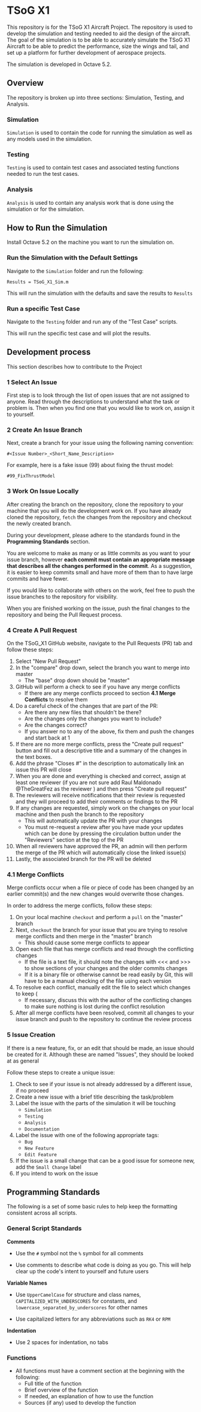 # TSoG X1

This repository is for the TSoG X1 Aircraft Project. The repository is used to develop the simulation and testing needed to aid the design of the aircraft. The goal of the simulation is to be able to accurately simulate the TSoG X1 Aircraft to be able to predict the performance, size the wings and tail, and set up a platform for further development of aerospace projects.

The simulation is developed in Octave 5.2.

## Overview

The repository is broken up into three sections: Simulation, Testing, and Analysis.

### Simulation
`Simulation` is used to contain the code for running the simulation as well as any models used in the simulation.

### Testing
`Testing` is used to contain test cases and associated testing functions needed to run the test cases.

### Analysis
`Analysis` is used to contain any analysis work that is done using the simulation or for the simulation.

## How to Run the Simulation

Install Octave 5.2 on the machine you want to run the simulation on.

### Run the Simulation with the Default Settings

Navigate to the `Simulation` folder and run the following:

`Results = TSoG_X1_Sim.m`

This will run the simulation with the defaults and save the results to `Results`

### Run a specific Test Case

Navigate to the `Testing` folder and run any of the "Test Case" scripts.

This will run the specific test case and will plot the results.

## Development process

This section describes how to contribute to the Project

### 1 Select An Issue

First step is to look through the list of open issues that are not assigned to anyone. Read through the descriptions to understand what the task or problem is. Then when you find one that you would like to work on, assign it to yourself.

### 2 Create An Issue Branch

Next, create a branch for your issue using the following naming convention:

`#<Issue Number>_<Short_Name_Description>`

For example, here is a fake issue (99) about fixing the thrust model:

`#99_FixThrustModel`

### 3 Work On Issue Locally

After creating the branch on the repository, clone the repository to your machine that you will do the development work on. If you have already cloned the repository, `fetch` the changes from the repository and checkout the newly created branch.

During your development, please adhere to the standards found in the **Programming Standards** section.

You are welcome to make as many or as little commits as you want to your issue branch, however **each commit must contain an appropriate message that describes all the changes performed in the commit**. As a suggestion, it is easier to keep commits small and have more of them than to have large commits and have fewer.

If you would like to collaborate with others on the work, feel free to push the issue branches to the repository for visibility.

When you are finished working on the issue, push the final changes to the repository and being the Pull Request process.

### 4 Create A Pull Request

On the TSoG_X1 GitHub website, navigate to the Pull Requests (PR) tab and follow these steps:

1. Select "New Pull Request"
2. In the "compare" drop down, select the branch you want to merge into master
    * The "base" drop down should be "master"
3. GitHub will perform a check to see if you have any merge conflicts
    * If there are any merge conflicts proceed to section **4.1 Merge Conflicts** to resolve them
4. Do a careful check of the changes that are part of the PR:
    * Are there any new files that shouldn't be there?
    * Are the changes only the changes you want to include?
    * Are the changes correct?
    * If you answer no to any of the above, fix them and push the changes and start back at 1
5. If there are no more merge conflicts, press the "Create pull request" button and fill out a descriptive title and a summary of the changes in the text boxes.
6. Add the phrase "Closes #<issue number>" in the description to automatically link an issue this PR will close
7. When you are done and everything is checked and correct, assign at least one reviewer (if you are not sure add Raul Maldonado @TheGreatFez as the reviewer ) and then press "Create pull request"
8. The reviewers will receive notifications that their review is requested and they will proceed to add their comments or findings to the PR
9. If any changes are requested, simply work on the changes on your local machine and then push the branch to the repository
    * This will automatically update the PR with your changes
    * You must re-request a review after you have made your updates which can be done by pressing the circulation button under the "Reviewers" section at the top of the PR
10. When all reviewers have approved the PR, an admin will then perform the merge of the PR which will automatically close the linked issue(s)
11. Lastly, the associated branch for the PR will be deleted

### 4.1 Merge Conflicts

Merge conflicts occur when a file or piece of code has been changed by an earlier commit(s) and the new changes would overwrite those changes.

In order to address the merge conflicts, follow these steps:

1. On your local machine `checkout` and perform a `pull` on the "master" branch
2. Next, `checkout` the branch for your issue that you are trying to resolve merge conflicts and then merge in the "master" branch
    * This should cause some merge conflicts to appear
3. Open each file that has merge conflicts and read through the conflicting changes
    * If the file is a text file, it should note the changes with <<< and >>> to show sections of your changes and the older commits changes
    * If it is a binary file or otherwise cannot be read easily by Git, this will have to be a manual checking of the file using each version
4. To resolve each conflict, manually edit the file to select which changes to keep (
    * If necessary, discuss this with the author of the conflicting changes to make sure nothing is lost during the conflict resolution
5. After all merge conflicts have been resolved, commit all changes to your issue branch and push to the repository to continue the review process

### 5 Issue Creation

If there is a new feature, fix, or an edit that should be made, an issue should be created for it. Although these are named "Issues", they should be looked at as general

Follow these steps to create a unique issue:

1. Check to see if your issue is not already addressed by a different issue, if no proceed
2. Create a new issue with a brief title describing the task/problem
3. Label the issue with the parts of the simulation it will be touching
    * `Simulation`
    * `Testing`
    * `Analysis`
    * `Documentation`
4. Label the issue with one of the following appropriate tags:
    * `Bug`
    * `New Feature`
    * `Edit Feature`
5. If the issue is a small change that can be a good issue for someone new, add the `Small Change` label
6. If you intend to work on the issue

## Programming Standards

The following is a set of some basic rules to help keep the formatting consistent across all scripts.

### General Script Standards

**Comments**
* Use the `#` symbol not the `%` symbol for all comments

* Use comments to describe what code is doing as you go. This will help clear up the code's intent to yourself and future users

**Variable Names**
* Use `UpperCamelCase` for structure and class names, `CAPITALIZED_WITH_UNDERSCORES` for constants, and `lowercase_separated_by_underscores` for other names

* Use capitalized letters for any abbreviations such as `RK4` or `RPM`

**Indentation**
* Use 2 spaces for indentation, no tabs

### Functions
* All functions must have a comment section at the beginning with the following:
  * Full title of the function
  * Brief overview of the function
  * If needed, an explanation of how to use the function
  * Sources (if any) used to develop the function
